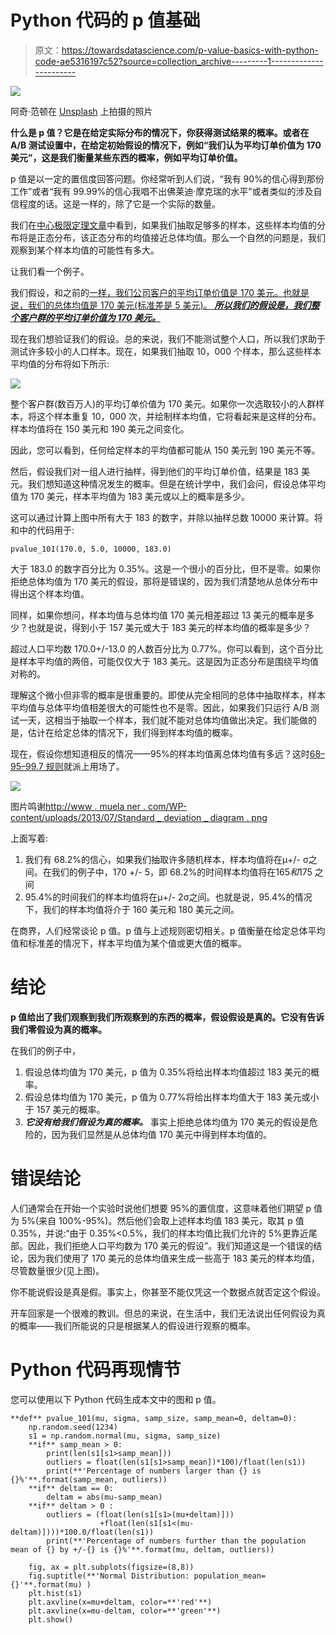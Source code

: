 # Python 代码的 p 值基础

> 原文：<https://towardsdatascience.com/p-value-basics-with-python-code-ae5316197c52?source=collection_archive---------1----------------------->

![](img/450525f6f7ee2994f46da97ef5d79081.png)

阿奇·范顿在 [Unsplash](https://unsplash.com?utm_source=medium&utm_medium=referral) 上拍摄的照片

**什么是 p 值？它是在给定实际分布的情况下，你获得测试结果的概率。或者在 A/B 测试设置中，在给定初始假设的情况下，例如“我们认为平均订单价值为 170 美元”，这是我们衡量某些东西的概率，例如平均订单价值。**

p 值是以一定的置信度回答问题。你经常听到人们说，“我有 90%的信心得到那份工作”或者“我有 99.99%的信心我唱不出佛莱迪·摩克瑞的水平”或者类似的涉及自信程度的话。这是一样的，除了它是一个实际的数量。

我们在[中心极限定理文章](https://medium.com/p/central-limit-theorem-explained-with-python-code-230884d40ce0?source=email-1cc9a87c6964--writer.postDistributed&sk=9b76d0fd89a7d50c56ee20c666eba1ed)中看到，如果我们抽取足够多的样本，这些样本均值的分布将是正态分布，该正态分布的均值接近总体均值。那么一个自然的问题是，我们观察到某个样本均值的可能性有多大。

让我们看一个例子。

我们假设，和之前的[一样，我们公司客户的平均订单价值是 170 美元。也就是说，我们的总体均值是 170 美元(标准差是 5 美元)。 ***所以我们的假设是，我们整个客户群的平均订单价值为 170 美元。***](https://medium.com/@sujeewak/basic-elements-of-a-b-testing-with-python-code-to-simulate-2b7f342f5ac6)

现在我们想验证我们的假设。总的来说，我们不能测试整个人口，所以我们求助于测试许多较小的人口样本。现在，如果我们抽取 10，000 个样本，那么这些样本平均值的分布将如下所示:

![](img/e389e6690fc9f56a71e4e94afbe7350b.png)

整个客户群(数百万人)的平均订单价值为 170 美元。如果你一次选取较小的人群样本，将这个样本重复 10，000 次，并绘制样本均值，它将看起来是这样的分布。样本均值将在 150 美元和 190 美元之间变化。

因此，您可以看到，任何给定样本的平均值都可能从 150 美元到 190 美元不等。

然后，假设我们对一组人进行抽样，得到他们的平均订单价值，结果是 183 美元。我们想知道这种情况发生的概率。但是在统计学中，我们会问，假设总体平均值为 170 美元，样本平均值为 183 美元或以上的概率是多少。

这可以通过计算上图中所有大于 183 的数字，并除以抽样总数 10000 来计算。将和中的代码用于:

```
pvalue_101(170.0, 5.0, 10000, 183.0) 
```

大于 183.0 的数字百分比为 0.35%。这是一个很小的百分比，但不是零。如果你拒绝总体均值为 170 美元的假设，那将是错误的，因为我们清楚地从总体分布中得出这个样本均值。

同样，如果你想问，样本均值与总体均值 170 美元相差超过 13 美元的概率是多少？也就是说，得到小于 157 美元或大于 183 美元的样本均值的概率是多少？

超过人口平均数 170.0+/-13.0 的人数百分比为 0.77%。你可以看到，这个百分比是样本平均值的两倍，可能仅仅大于 183 美元。这是因为正态分布是围绕平均值对称的。

理解这个微小但非零的概率是很重要的。即使从完全相同的总体中抽取样本，样本平均值与总体平均值相差很大的可能性也不是零。因此，如果我们只运行 A/B 测试一天，这相当于抽取一个样本，我们就不能对总体均值做出决定。我们能做的是，估计在给定总体的情况下，我们得到样本均值的概率。

现在，假设你想知道相反的情况——95%的样本均值离总体均值有多远？这时[68–95–99.7 规则](https://en.wikipedia.org/wiki/68%E2%80%9395%E2%80%9399.7_rule)就派上用场了。

![](img/9b292f47c386fe25bb7f679d1ad3f31d.png)

图片鸣谢[http://www . muela ner . com/WP-content/uploads/2013/07/Standard _ deviation _ diagram . png](http://www.muelaner.com/wp-content/uploads/2013/07/Standard_deviation_diagram.png)

上面写着:

1.  我们有 68.2%的信心，如果我们抽取许多随机样本，样本均值将在μ+/- σ之间。在我们的例子中，170 +/- 5，即 68.2%的时间样本均值将在$165 和$175 之间
2.  95.4%的时间我们的样本均值将在μ+/- 2σ之间。也就是说，95.4%的情况下，我们的样本均值将介于 160 美元和 180 美元之间。

在商界，人们经常谈论 p 值。p 值与上述规则密切相关。p 值衡量在给定总体平均值和标准差的情况下，样本平均值为某个值或更大值的概率。

# 结论

**p 值给出了我们观察到我们所观察到的东西的概率，假设假设是真的。它没有告诉我们零假设为真的概率。**

在我们的例子中，

1.  假设总体均值为 170 美元，p 值为 0.35%将给出样本均值超过 183 美元的概率。
2.  假设总体均值为 170 美元，p 值为 0.77%将给出样本均值大于 183 美元或小于 157 美元的概率。
3.  ***它没有给我们假设为真的概率。*** 事实上拒绝总体均值为 170 美元的假设是危险的，因为我们显然是从总体均值 170 美元中得到样本均值的。

# 错误结论

人们通常会在开始一个实验时说他们想要 95%的置信度，这意味着他们期望 p 值为 5%(来自 100%-95%)。然后他们会取上述样本均值 183 美元，取其 p 值 0.35%，并说:“由于 0.35%<0.5%，我们的样本均值比我们允许的 5%更靠近尾部。因此，我们拒绝人口平均数为 170 美元的假设”。我们知道这是一个错误的结论，因为我们使用了 170 美元的总体均值来生成一些高于 183 美元的样本均值，尽管数量很少(见上图)。

你不能说假设是真是假。事实上，你甚至不能仅凭这一个数据点就否定这个假设。

开车回家是一个很难的教训。但总的来说，在生活中，我们无法说出任何假设为真的概率——我们所能说的只是根据某人的假设进行观察的概率。

# Python 代码再现情节

您可以使用以下 Python 代码生成本文中的图和 p 值。

```
**def** pvalue_101(mu, sigma, samp_size, samp_mean=0, deltam=0):
    np.random.seed(1234)
    s1 = np.random.normal(mu, sigma, samp_size)
    **if** samp_mean > 0:
        print(len(s1[s1>samp_mean]))
        outliers = float(len(s1[s1>samp_mean])*100)/float(len(s1))
        print(**'Percentage of numbers larger than {} is {}%'**.format(samp_mean, outliers))
    **if** deltam == 0:
        deltam = abs(mu-samp_mean)
    **if** deltam > 0 :
        outliers = (float(len(s1[s1>(mu+deltam)]))
                    +float(len(s1[s1<(mu-deltam)])))*100.0/float(len(s1))
        print(**'Percentage of numbers further than the population mean of {} by +/-{} is {}%'**.format(mu, deltam, outliers))

    fig, ax = plt.subplots(figsize=(8,8))
    fig.suptitle(**'Normal Distribution: population_mean={}'**.format(mu) )
    plt.hist(s1)
    plt.axvline(x=mu+deltam, color=**'red'**)
    plt.axvline(x=mu-deltam, color=**'green'**)
    plt.show()
```